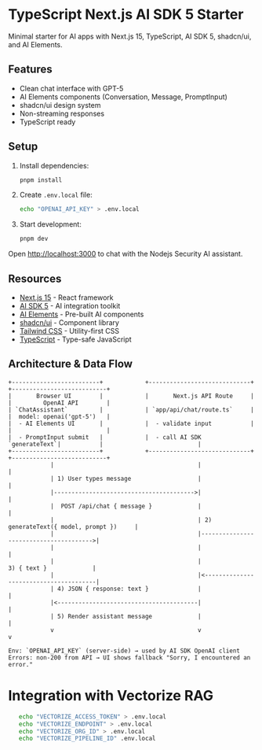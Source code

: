 # TypeScript Next.js AI SDK 5 Starter

Minimal starter for AI apps with Next.js 15, TypeScript, AI SDK 5, shadcn/ui, and AI Elements.

## Features

- Clean chat interface with GPT-5
- AI Elements components (Conversation, Message, PromptInput)
- shadcn/ui design system
- Non-streaming responses
- TypeScript ready

## Setup

1. Install dependencies:

   ```bash
   pnpm install
   ```

2. Create `.env.local` file:

   ```bash
   echo "OPENAI_API_KEY" > .env.local
   ```

3. Start development:
   ```bash
   pnpm dev
   ```

Open [http://localhost:3000](http://localhost:3000) to chat with the Nodejs Security AI assistant.

## Resources

- [Next.js 15](https://nextjs.org/) - React framework
- [AI SDK 5](https://ai-sdk.dev/) - AI integration toolkit
- [AI Elements](https://ai-sdk.dev/elements/overview) - Pre-built AI components
- [shadcn/ui](https://ui.shadcn.com/) - Component library
- [Tailwind CSS](https://tailwindcss.com/) - Utility-first CSS
- [TypeScript](https://www.typescriptlang.org/) - Type-safe JavaScript

## Architecture & Data Flow

```text
+-------------------------+            +-----------------------------+            +---------------------------+
|       Browser UI        |            |       Next.js API Route     |            |         OpenAI API        |
| `ChatAssistant`         |            | `app/api/chat/route.ts`     |            |  model: openai('gpt-5')   |
|  - AI Elements UI       |            |  - validate input           |            |                           |
|  - PromptInput submit   |            |  - call AI SDK `generateText`|           |                           |
+-------------------------+            +-----------------------------+            +---------------------------+
            |                                         |                                        |
            | 1) User types message                   |                                        |
            |---------------------------------------->|                                        |
            |  POST /api/chat { message }             |                                        |
            |                                         | 2) generateText({ model, prompt })     |
            |                                         |--------------------------------------->|
            |                                         |                                        |
            |                                         |                3) { text }             |
            |                                         |<---------------------------------------|
            | 4) JSON { response: text }              |                                        |
            |<----------------------------------------|                                        |
            | 5) Render assistant message             |                                        |
            v                                         v                                        v

Env: `OPENAI_API_KEY` (server-side) → used by AI SDK OpenAI client
Errors: non-200 from API → UI shows fallback "Sorry, I encountered an error."
```

# Integration with Vectorize RAG

```bash
   echo "VECTORIZE_ACCESS_TOKEN" > .env.local
   echo "VECTORIZE_ENDPOINT" > .env.local
   echo "VECTORIZE_ORG_ID" > .env.local
   echo "VECTORIZE_PIPELINE_ID" .env.local
 
```

